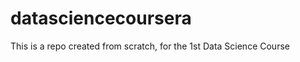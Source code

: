 datasciencecoursera
===================

This is a repo created from scratch, for the 1st Data Science Course
